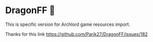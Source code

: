 # DragonFF 🐉

This is specific version for Archlord game resources import.

Thanks for this link https://github.com/Parik27/DragonFF/issues/182
